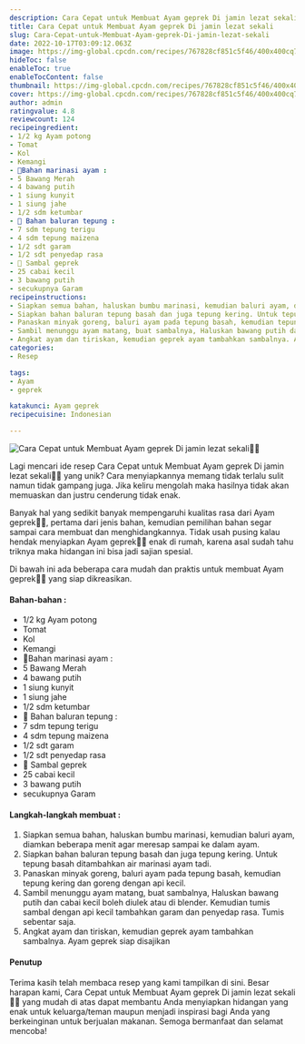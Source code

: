 ```yaml
---
description: Cara Cepat untuk Membuat Ayam geprek Di jamin lezat sekali"
title: Cara Cepat untuk Membuat Ayam geprek Di jamin lezat sekali
slug: Cara-Cepat-untuk-Membuat-Ayam-geprek-Di-jamin-lezat-sekali
date: 2022-10-17T03:09:12.063Z
image: https://img-global.cpcdn.com/recipes/767828cf851c5f46/400x400cq70/photo.jpg
hideToc: false
enableToc: true
enableTocContent: false
thumbnail: https://img-global.cpcdn.com/recipes/767828cf851c5f46/400x400cq70/photo.jpg
cover: https://img-global.cpcdn.com/recipes/767828cf851c5f46/400x400cq70/photo.jpg
author: admin
ratingvalue: 4.8
reviewcount: 124
recipeingredient:
- 1/2 kg Ayam potong
- Tomat
- Kol
- Kemangi
- 🌼Bahan marinasi ayam :
- 5 Bawang Merah
- 4 bawang putih
- 1 siung kunyit
- 1 siung jahe
- 1/2 sdm ketumbar
- 🌼 Bahan baluran tepung :
- 7 sdm tepung terigu
- 4 sdm tepung maizena
- 1/2 sdt garam
- 1/2 sdt penyedap rasa
- 🌼 Sambal geprek
- 25 cabai kecil
- 3 bawang putih
- secukupnya Garam
recipeinstructions:
- Siapkan semua bahan, haluskan bumbu marinasi, kemudian baluri ayam, diamkan beberapa menit agar meresap sampai ke dalam ayam.
- Siapkan bahan baluran tepung basah dan juga tepung kering. Untuk tepung basah ditambahkan air marinasi ayam tadi.
- Panaskan minyak goreng, baluri ayam pada tepung basah, kemudian tepung kering dan goreng dengan api kecil.
- Sambil menunggu ayam matang, buat sambalnya, Haluskan bawang putih dan cabai kecil boleh diulek atau di blender. Kemudian tumis sambal dengan api kecil tambahkan garam dan penyedap rasa. Tumis sebentar saja.
- Angkat ayam dan tiriskan, kemudian geprek ayam tambahkan sambalnya. Ayam geprek siap disajikan
categories:
- Resep

tags:
- Ayam
- geprek

katakunci: Ayam geprek
recipecuisine: Indonesian

---
```


![Cara Cepat untuk Membuat Ayam geprek Di jamin lezat sekali👩‍🍳](https://img-global.cpcdn.com/recipes/767828cf851c5f46/400x400cq70/photo.jpg)

Lagi mencari ide resep Cara Cepat untuk Membuat Ayam geprek Di jamin lezat sekali👩‍🍳 yang unik? Cara menyiapkannya memang tidak terlalu sulit namun tidak gampang juga. Jika keliru mengolah maka hasilnya tidak akan memuaskan dan justru cenderung tidak enak.

Banyak hal yang sedikit banyak mempengaruhi kualitas rasa dari Ayam geprek👩‍🍳, pertama dari jenis bahan, kemudian pemilihan bahan segar sampai cara membuat dan menghidangkannya. Tidak usah pusing kalau hendak menyiapkan Ayam geprek👩‍🍳 enak di rumah, karena asal sudah tahu triknya maka hidangan ini bisa jadi sajian spesial.

Di bawah ini ada beberapa cara mudah dan praktis untuk membuat Ayam geprek👩‍🍳 yang siap dikreasikan.

<!--inarticleads1-->

#### Bahan-bahan :

- 1/2 kg Ayam potong
- Tomat
- Kol
- Kemangi
- 🌼Bahan marinasi ayam :
- 5 Bawang Merah
- 4 bawang putih
- 1 siung kunyit
- 1 siung jahe
- 1/2 sdm ketumbar
- 🌼 Bahan baluran tepung :
- 7 sdm tepung terigu
- 4 sdm tepung maizena
- 1/2 sdt garam
- 1/2 sdt penyedap rasa
- 🌼 Sambal geprek
- 25 cabai kecil
- 3 bawang putih
- secukupnya Garam

<!--inarticleads2-->

#### Langkah-langkah membuat :

1. Siapkan semua bahan, haluskan bumbu marinasi, kemudian baluri ayam, diamkan beberapa menit agar meresap sampai ke dalam ayam.
1. Siapkan bahan baluran tepung basah dan juga tepung kering. Untuk tepung basah ditambahkan air marinasi ayam tadi.
1. Panaskan minyak goreng, baluri ayam pada tepung basah, kemudian tepung kering dan goreng dengan api kecil.
1. Sambil menunggu ayam matang, buat sambalnya, Haluskan bawang putih dan cabai kecil boleh diulek atau di blender. Kemudian tumis sambal dengan api kecil tambahkan garam dan penyedap rasa. Tumis sebentar saja.
1. Angkat ayam dan tiriskan, kemudian geprek ayam tambahkan sambalnya. Ayam geprek siap disajikan

#### Penutup

Terima kasih telah membaca resep yang kami tampilkan di sini. Besar harapan kami, Cara Cepat untuk Membuat Ayam geprek Di jamin lezat sekali👩‍🍳 yang mudah di atas dapat membantu Anda menyiapkan hidangan yang enak untuk keluarga/teman maupun menjadi inspirasi bagi Anda yang berkeinginan untuk berjualan makanan. Semoga bermanfaat dan selamat mencoba!